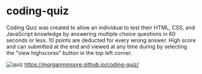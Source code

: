 # coding-quiz

Coding Quiz was created to allow an individual to test their HTML, CSS, and JavaScript knowledge by answering multiple choice questions in 60 seconds or less. 10 points are deducted for every wrong answer. High score and can submitted at the end and viewed at any time during by selecting the "view highscores" button in the top left corner.

![quiz](https://user-images.githubusercontent.com/85320200/130336919-6bc31d9a-4625-4d5d-8f93-ab32e2b0f69c.JPG)
https://morganmmoore.github.io/coding-quiz/

